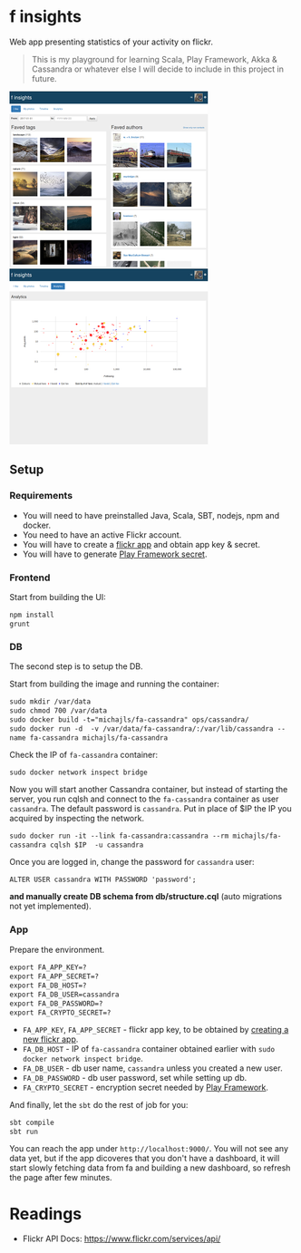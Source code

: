 
# f insights
Web app presenting statistics of your activity on flickr.

> This is my playground for learning Scala, Play Framework, Akka & Cassandra or whatever else I will decide to include
> in this project in future.


![f insights home page screenshot](docs/fa-home.png) ![f insights anlytics page screenshot](docs/fa-analytics.png)

## Setup 
### Requirements
* You will need to have preinstalled Java, Scala, SBT, nodejs, npm and docker.
* You need to have an active Flickr account.
* You will have to create a [flickr app](https://www.flickr.com/services/apps/create/) and obtain app key & secret.
* You will have to generate [Play Framework secret](http://www.playframework.com/documentation/latest/ApplicationSecret). 
### Frontend
Start from building the UI:
```
npm install
grunt
```
### DB
The second step is to setup the DB.

Start from building the image and running the container:
```
sudo mkdir /var/data
sudo chmod 700 /var/data
sudo docker build -t="michajls/fa-cassandra" ops/cassandra/
sudo docker run -d  -v /var/data/fa-cassandra/:/var/lib/cassandra --name fa-cassandra michajls/fa-cassandra
```

Check the IP of `fa-cassandra` container:
```
sudo docker network inspect bridge
```

Now you will start another Cassandra container, but instead of starting the server, you run cqlsh and connect to the `fa-cassandra` container as user `cassandra`.
The default password is `cassandra`. Put in place of $IP the IP you acquired by inspecting the network.
```
sudo docker run -it --link fa-cassandra:cassandra --rm michajls/fa-cassandra cqlsh $IP  -u cassandra
```
Once you are logged in, change the password for `cassandra` user:
```
ALTER USER cassandra WITH PASSWORD 'password';
```
**and manually create DB schema from db/structure.cql** (auto migrations not yet implemented).

### App
Prepare the environment.
```
export FA_APP_KEY=?
export FA_APP_SECRET=?
export FA_DB_HOST=?
export FA_DB_USER=cassandra
export FA_DB_PASSWORD=?
export FA_CRYPTO_SECRET=?
```

* `FA_APP_KEY`, `FA_APP_SECRET` - flickr app key, to be obtained by [creating a new flickr app](https://www.flickr.com/services/apps/create/).  
* `FA_DB_HOST` - IP of `fa-cassandra` container obtained earlier with `sudo docker network inspect bridge`.
* `FA_DB_USER` - db user name, `cassandra` unless you created a new user.
* `FA_DB_PASSWORD` - db user password, set while setting up db.
* `FA_CRYPTO_SECRET` - encryption secret needed by [Play Framework](http://www.playframework.com/documentation/latest/ApplicationSecret).

And finally, let the `sbt` do the rest of job for you:  
```
sbt compile
sbt run
```
You can reach the app under `http://localhost:9000/`. You will not see any data yet, but if the app dicoveres that you don't have a dashboard,
 it will start slowly fetching data from fa and building a new dashboard, so refresh the page after few minutes.
 
Readings
=========
* Flickr  API Docs: https://www.flickr.com/services/api/
